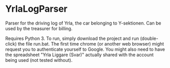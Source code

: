 # YrlaLogParser
Parser for the driving log of Yrla, the car belonging to Y-sektionen. Can be used by the treasurer for billing.

Requires Python 3. To run, simply download the project and run (double-click) the file run.bat. The first time chrome (or another web browser) might request you to authenticate yourself to Google. You might also need to have the spreadsheet "Yrla Liggare (Svar)" actually shared with the account being used (not tested without).
